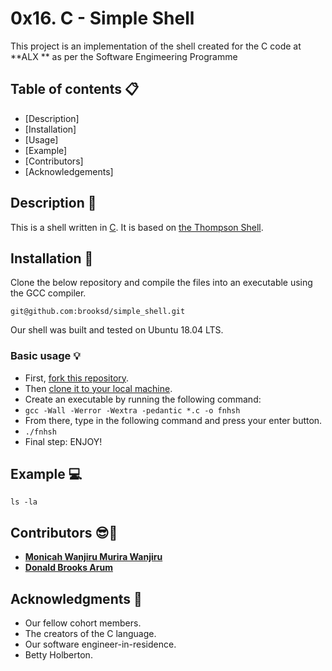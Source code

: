 # 0x16. C - Simple Shell


This project is an implementation of the shell created for the C code at **ALX ** as per the Software Engimeering Programme

## Table of contents :clipboard:

 - [Description]
 - [Installation]
 - [Usage]
 - [Example]
 - [Contributors]
 - [Acknowledgements]
## Description :e-mail:
This is a shell written in [C](https://en.wikipedia.org/wiki/C_(programming_language)).
It is based on [the Thompson Shell](https://en.wikipedia.org/wiki/Thompson_shell).

## Installation :wrench:
Clone the below repository and compile the files into an executable using the GCC compiler.
```
git@github.com:brooksd/simple_shell.git
```

Our shell was built and tested on  Ubuntu 18.04 LTS.

### Basic usage :bulb:
- First, [fork this repository](https://docs.github.com/en/github/getting-started-with-github/fork-a-repo).
- Then [clone it to your local machine](https://docs.github.com/en/github/creating-cloning-and-archiving-repositories/cloning-a-repository).
- Create an executable by running the following command:
- `gcc -Wall -Werror -Wextra -pedantic *.c -o fnhsh`
- From there, type in the following command and press your enter button.
- `./fnhsh`
- Final step: ENJOY!

## Example :computer:
```
ls -la
```

## Contributors :sunglasses::muscle:
* [**Monicah Wanjiru Murira Wanjiru**]()
* [**Donald Brooks Arum**](https://github.com/brooksd)


## Acknowledgments :pray:
- Our fellow cohort members.
- The creators of the C language.
- Our software engineer-in-residence.
- Betty Holberton.
